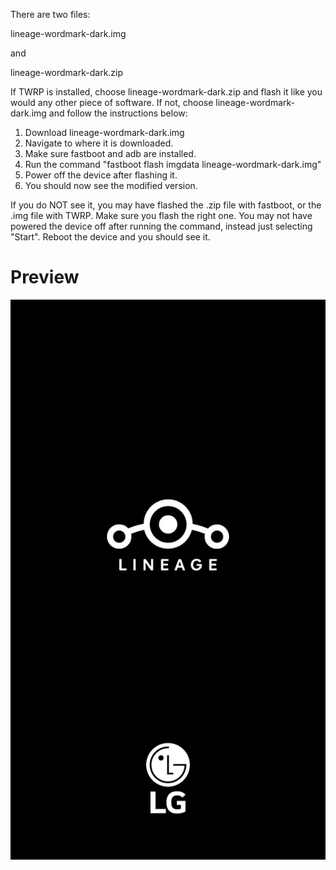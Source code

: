 There are two files:

lineage-wordmark-dark.img

and

lineage-wordmark-dark.zip

If TWRP is installed, choose lineage-wordmark-dark.zip and flash it like you would any other piece of software.
If not, choose lineage-wordmark-dark.img and follow the instructions below:
1. Download lineage-wordmark-dark.img
2. Navigate to where it is downloaded.
3. Make sure fastboot and adb are installed.
4. Run the command "fastboot flash imgdata lineage-wordmark-dark.img"
5. Power off the device after flashing it.
6. You should now see the modified version.

If you do NOT see it, you may have flashed the .zip file with fastboot, or the .img file with TWRP. Make sure you flash the right one. You may not have powered the device off after running the command, instead just selecting "Start". Reboot the device and you should see it.

# Preview
![Preview](./preview.png)
